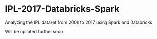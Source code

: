 # IPL-2017-Databricks-Spark
Analyzing the IPL dataset from 2008 to 2017 using Spark and Databricks 

Will be updated further soon
